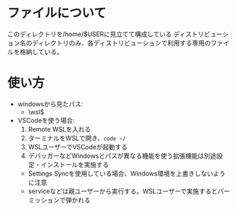 # ファイルについて
このディレクトリを/home/$USERに見立てて構成している
ディストリビューション名のディレクトリのみ、各ディストリビューションで利用する専用のファイルを格納している。

# 使い方
- windowsから見たパス:
  - \\wsl$
- VSCodeを使う場合:
  1. Remote WSLを入れる
  1. ターミナルをWSLで開き、`code ~/`
  1. WSLユーザーでVSCodeが起動する
  1. デバッガーなどWindowsとパスが異なる機能を使う拡張機能は別途設定・インストールを実施する
    - Settings Syncを使用している場合、Windows環境を上書きしないように注意
    - serviceなどは親ユーザーから実行する。WSLユーザーで実施するとパーミッションで弾かれる
